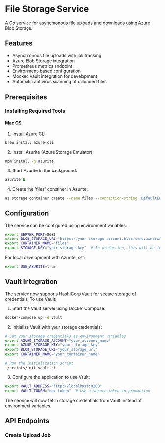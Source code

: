 # File Storage Service

A Go service for asynchronous file uploads and downloads using Azure Blob Storage.

## Features

- Asynchronous file uploads with job tracking
- Azure Blob Storage integration
- Prometheus metrics endpoint
- Environment-based configuration
- Mocked vault integration for development
- Automatic antivirus scanning of uploaded files

## Prerequisites

### Installing Required Tools

#### Mac OS

1. Install Azure CLI:
```bash
brew install azure-cli
```

2. Install Azurite (Azure Storage Emulator):
```bash
npm install -g azurite
```

3. Start Azurite in the background:
```bash
azurite &
```

4. Create the 'files' container in Azurite:
```bash
az storage container create --name files --connection-string 'DefaultEndpointsProtocol=http;AccountName=devstoreaccount1;AccountKey=Eby8vdM02xNOcqFlqUwJPLlmEtlCDXJ1OUzFT50uSRZ6IFsuFq2UVErCz4I6tq/K1SZFPTOtr/KBHBeksoGMGw==;BlobEndpoint=http://127.0.0.1:10000/devstoreaccount1;'
```

## Configuration

The service can be configured using environment variables:

```bash
export SERVER_PORT=8080
export BLOB_STORAGE_URL="https://your-storage-account.blob.core.windows.net"
export CONTAINER_NAME="files"
export STORAGE_KEY="your-storage-key"  # In production, this will be fetched from vault
```

For local development with Azurite, set:
```bash
export USE_AZURITE=true
```

## Vault Integration

The service now supports HashiCorp Vault for secure storage of credentials. To use Vault:

1. Start the Vault server using Docker Compose:
```bash
docker-compose up -d vault
```

2. Initialize Vault with your storage credentials:
```bash
# Set your storage credentials as environment variables
export AZURE_STORAGE_ACCOUNT="your_account_name"
export AZURE_STORAGE_KEY="your_storage_key"
export BLOB_STORAGE_URL="your_storage_url"
export CONTAINER_NAME="your_container_name"

# Run the initialization script
./scripts/init-vault.sh
```

3. Configure the application to use Vault:
```bash
export VAULT_ADDRESS="http://localhost:8200"
export VAULT_TOKEN="dev-token"  # Use a secure token in production
```

The service will now fetch storage credentials from Vault instead of environment variables.

## API Endpoints

### Create Upload Job
```